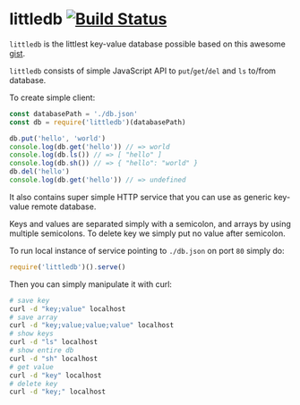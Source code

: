 # littledb [![Build Status](https://travis-ci.org/deathbeam/littledb.svg?branch=master)](https://travis-ci.org/deathbeam/littledb)

`littledb` is the littlest key-value database possible based on this
awesome [gist](https://gist.github.com/brandonb927/9587436).

`littledb` consists of simple JavaScript API to `put`/`get`/`del` and `ls`
to/from database. 

To create simple client:

```javascript
const databasePath = './db.json'
const db = require('littledb')(databasePath)

db.put('hello', 'world')
console.log(db.get('hello')) // => world
console.log(db.ls()) // => [ "hello" ]
console.log(db.sh()) // => { "hello": "world" }
db.del('hello')
console.log(db.get('hello')) // => undefined
```

It also contains super simple HTTP service that you can use as generic key-value
remote database.

Keys and values are separated simply with a semicolon, and arrays by
using multiple semicolons.
To delete key we simply put no value after semicolon.

To run local instance of service pointing to `./db.json` on port `80` simply do:

```javascript
require('littledb')().serve()
```

Then you can simply manipulate it with curl:


```sh
# save key
curl -d "key;value" localhost  
# save array
curl -d "key;value;value;value" localhost  
# show keys
curl -d "ls" localhost  
# show entire db
curl -d "sh" localhost
# get value
curl -d "key" localhost  
# delete key
curl -d "key;" localhost
```
